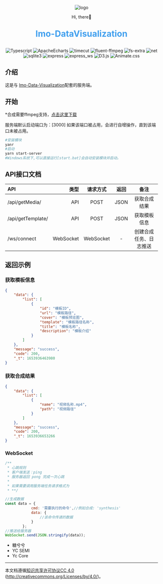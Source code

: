 <p align="center">
	<img alt="logo" src="https://cdn.ayuanlmo.cn/lmo_loso_r.png">
</p>
<p align="center">
	Hi, there👋
</p>
<h1 align="center" style="margin: 30px 0 30px; font-weight: bold;color:#409fee;">lmo-DataVisualization</h1>

<p align="center">
    <img src="https://shields.io/badge/Typescript-green?logo=typescript" alt="Typescript" />
    <img src="https://img.shields.io/badge/ApacheEcharts-5.0 -blue.svg" alt="ApacheEcharts">
    <img src="https://img.shields.io/badge/timecut-0.3.3 -blue.svg" alt="timecut">
    <img src="https://img.shields.io/badge/fluent_ffmpeg-2.1.2 -blue.svg" alt="fluent-ffmpeg">
    <img src="https://img.shields.io/badge/fs_extra-10.1.0 -blue.svg" alt="fs-extra">
    <img src="https://img.shields.io/badge/net-1.0.2 -blue.svg" alt="net">
    <img src="https://img.shields.io/badge/sqlite3-5.0.8 -blue.svg" alt="sqlite3">
    <img src="https://img.shields.io/badge/Express-4.18.1 -blue.svg" alt="express">
    <img src="https://img.shields.io/badge/Express_ws-5.0.2 -blue.svg" alt="express_ws">
    <img src="https://img.shields.io/badge/D3.js-5.16.0 -blue.svg" alt="D3.js">
    <img src="https://img.shields.io/badge/Animate.css-3.5.1 -green.svg" alt="Animate.css">
</p>

## 介绍

这是与 <a href="https://github.com/ayuanlmo/lmo-data-visualization">lmo-Data-Visualization</a>配套的服务端。

## 开始

*合成需要ffmpeg支持，<a href="https://ffmpeg.org/download.html">点击这里下载</a>

服务端默认启动端口为：[3000] 如果该端口被占用，会进行自增操作，直到该端口未被占用。

```bash
#安装模块
yanr
#启动
yarn start-server
#Windows系统下,可以直接运行[start.bat]会自动安装模块并启动。
```

## API接口文档

| API               |        类型 |   请求方式    |  返回  |     备注      |
|:------------------|----------:|:---------:|:----:|:-----------:|
| /api/getMedia/    |       API |   POST    | JSON |   获取合成结果    |
| /api/getTemplate/ |       API |   POST    | JSON |   获取模板信息    |
| /ws/connect       | WebSocket | WebSocket |  -   | 创建合成任务、日志推送 |

## 返回示例

### 获取模板信息

```json
{
    "data": {
        "list": [
            {
                "id": "模板ID",
                "url": "模板路径",
                "cover": "模板预览图",
                "template": "模板路径名称",
                "title": "模板名称",
                "description": "模板介绍"
            }
        ]
    },
    "message": "success",
    "code": 200,
    "_t": 1653936463980
}
```

### 获取合成结果

```json
{
    "data": {
        "list": [
            {
                "name": "视频名称.mp4",
                "path": "视频路径"
            }
        ]
    },
    "message": "success",
    "code": 200,
    "_t": 1653936653266
}
```

### WebSocket

```javascript
/**
 * 心跳规则
 * 客户端发送：ping
 * 服务器返回 pong 完成一次心跳
 *
 * 如果需要调用服务端任务请求格式为
 * **/

//生成数据
const data = {
            cmd: '需要执行的命令',//例如合成: 'synthesis'
            data: {
                //该命令传递的数据
            }
        };
//推送给服务器
WebSocket.send(JSON.stringify(data));
```

- 糖兮兮
- YC SEMI
- Yc Core

---
本文档遵循[知识共享许可协议CC 4.0](https://creativecommons.org/licenses/by/4.0/) (http://creativecommons.org/Licenses/by/4.0/)。